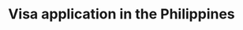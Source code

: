 ---
title: Visa application in the Philippines
weight: 70
description: Visa application and other consular services at the Embassy of Japan in the Philippines
---
